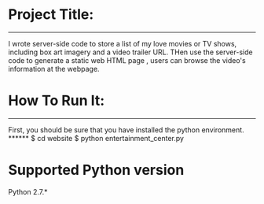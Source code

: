 <h1>Project Title:</h1>
<hr>
	I wrote server-side code to store a list of my love movies or TV shows,
	including box art imagery and a video trailer URL.
	THen use the server-side code to generate a static web HTML page ,
	users can browse the video's information at the webpage.


<h1>How To Run It:</h1>
<hr>
	First, you should be sure that you have installed the python environment.
	******
	$ cd website
	$ python entertainment_center.py
	

Supported Python version
========================

Python 2.7.*


